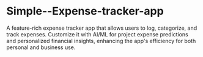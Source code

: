 # Simple--Expense-tracker-app
A feature-rich expense tracker app that allows users to log, categorize, and track expenses. Customize it with AI/ML for project expense predictions and personalized financial insights, enhancing the app's efficiency for both personal and business use.
